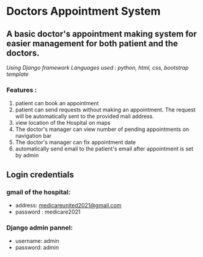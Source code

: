 # Doctors Appointment System
## A basic doctor's appointment making system for easier management for both patient and the doctors. 

*Using Django framework* 
*Languages used : python, html, css, bootstrap template*

### Features :
1. patient can book an appointment 
2. patient can send requests without making an appointment. The request will be automatically sent to the provided mail address.
3. view location of the Hospital on maps
5. The doctor's manager can view number of pending appointments on navigation bar
6. The doctor's manager can fix appointment date
7. automatically send email to the patient's email after appointment is set by admin

## Login credentials

### gmail of the hospital:
- address: medicareunited2021@gmail.com
- password : medicare2021

### Django admin pannel:
- username: admin
- password: admin
